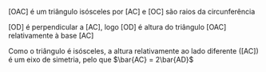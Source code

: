 [OAC] é um triângulo isósceles por [AC] e [OC] são raios da circunferência

[OD] é perpendicular a [AC], logo [OD] é altura do triângulo [OAC] relativamente à base [AC]

Como o triângulo é isósceles, a altura relativamente ao lado diferente ([AC]) é um eixo de simetria, pelo que $\bar{AC} = 2\bar{AD}$

